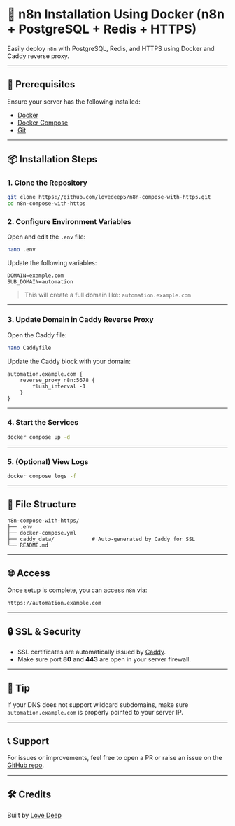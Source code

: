 # 🚀 n8n Installation Using Docker (n8n + PostgreSQL + Redis + HTTPS)

Easily deploy `n8n` with PostgreSQL, Redis, and HTTPS using Docker and Caddy reverse proxy.

---

## 🧰 Prerequisites

Ensure your server has the following installed:

- [Docker](https://docs.docker.com/get-docker/)
- [Docker Compose](https://docs.docker.com/compose/install/)
- [Git](https://git-scm.com/downloads)

---

## 📦 Installation Steps

### 1. Clone the Repository

```bash
git clone https://github.com/lovedeep5/n8n-compose-with-https.git
cd n8n-compose-with-https
```

### 2. Configure Environment Variables

Open and edit the `.env` file:

```bash
nano .env
```

Update the following variables:

```env
DOMAIN=example.com
SUB_DOMAIN=automation
```

> This will create a full domain like: `automation.example.com`

---

### 3. Update Domain in Caddy Reverse Proxy

Open the Caddy file:

```bash
nano Caddyfile
```

Update the Caddy block with your domain:

```caddyfile
automation.example.com {
    reverse_proxy n8n:5678 {
        flush_interval -1
    }
}
```

---

### 4. Start the Services

```bash
docker compose up -d
```

---

### 5. (Optional) View Logs

```bash
docker compose logs -f
```

---

## 📁 File Structure

```
n8n-compose-with-https/
├── .env
├── docker-compose.yml
├── caddy_data/            # Auto-generated by Caddy for SSL
└── README.md
```

---

## 🌐 Access

Once setup is complete, you can access `n8n` via:

```
https://automation.example.com
```

---

## 🔒 SSL & Security

- SSL certificates are automatically issued by [Caddy](https://caddyserver.com).
- Make sure port **80** and **443** are open in your server firewall.

---

## 🧠 Tip

If your DNS does not support wildcard subdomains, make sure `automation.example.com` is properly pointed to your server IP.

---

## 📞 Support

For issues or improvements, feel free to open a PR or raise an issue on the [GitHub repo](https://github.com/lovedeep5/n8n-compose-with-https).

---

## 🛠️ Credits

Built by [Love Deep](https://github.com/lovedeep5)

